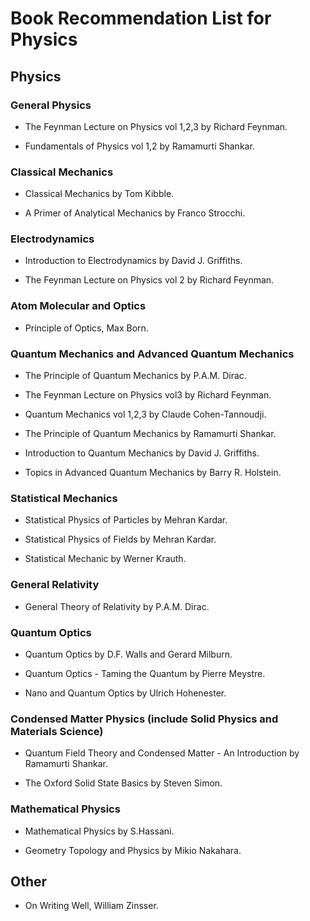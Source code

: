 # Book Recommendation List for Physics

## Physics

### General Physics

* The Feynman Lecture on Physics vol 1,2,3 by Richard Feynman.

* Fundamentals of Physics vol 1,2 by Ramamurti Shankar.

### Classical Mechanics

* Classical Mechanics by Tom Kibble.

* A Primer of Analytical Mechanics by Franco Strocchi.

### Electrodynamics

* Introduction to Electrodynamics by David J. Griffiths.

* The Feynman Lecture on Physics vol 2 by Richard Feynman.

### Atom Molecular and Optics

* Principle of Optics, Max Born.

### Quantum Mechanics and Advanced Quantum Mechanics

* The Principle of Quantum Mechanics by P.A.M. Dirac.

* The Feynman Lecture on Physics vol3 by Richard Feynman.

* Quantum Mechanics vol 1,2,3 by Claude Cohen-Tannoudji.

* The Principle of Quantum Mechanics by Ramamurti Shankar.

* Introduction to Quantum Mechanics by David J. Griffiths.

* Topics in Advanced Quantum Mechanics by Barry R. Holstein.

### Statistical Mechanics

* Statistical Physics of Particles by Mehran Kardar.

* Statistical Physics of Fields by Mehran Kardar.

* Statistical Mechanic by Werner Krauth.

### General Relativity

* General Theory of Relativity by P.A.M. Dirac.

### Quantum Optics

* Quantum Optics by D.F. Walls and Gerard Milburn.

* Quantum Optics - Taming the Quantum by Pierre Meystre.

* Nano and Quantum Optics by Ulrich Hohenester.

### Condensed Matter Physics (include Solid Physics and Materials Science)

* Quantum Field Theory and Condensed Matter - An Introduction by Ramamurti Shankar.

* The Oxford Solid State Basics by Steven Simon.

### Mathematical Physics

* Mathematical Physics by S.Hassani.

* Geometry Topology and Physics by Mikio Nakahara.

## Other

* On Writing Well, William Zinsser.
